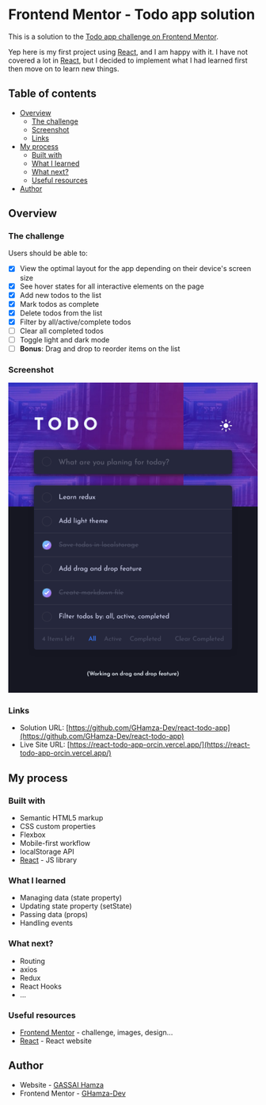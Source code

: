 # Frontend Mentor - Todo app solution

This is a solution to the [Todo app challenge on Frontend Mentor](https://www.frontendmentor.io/challenges/todo-app-Su1_KokOW).

Yep here is my first project using [React](https://reactjs.org/), and I am happy with it. I have not covered a lot in [React](https://reactjs.org/), but I decided to implement what I had learned first then move on to learn new things. 

## Table of contents

- [Overview](#overview)
  - [The challenge](#the-challenge)
  - [Screenshot](#screenshot)
  - [Links](#links)
- [My process](#my-process)
  - [Built with](#built-with)
  - [What I learned](#what-i-learned)
  - [What next?](#what-next)
  - [Useful resources](#useful-resources)
- [Author](#author)

## Overview

### The challenge

Users should be able to:

- [x] View the optimal layout for the app depending on their device's screen size
- [x] See hover states for all interactive elements on the page
- [x] Add new todos to the list
- [x] Mark todos as complete
- [x] Delete todos from the list
- [x] Filter by all/active/complete todos
- [ ] Clear all completed todos
- [ ] Toggle light and dark mode
- [ ] **Bonus**: Drag and drop to reorder items on the list

### Screenshot

![](./src/assets/demo/demo.png)

### Links

- Solution URL: [https://github.com/GHamza-Dev/react-todo-app](https://github.com/GHamza-Dev/react-todo-app)
- Live Site URL: [https://react-todo-app-orcin.vercel.app/](https://react-todo-app-orcin.vercel.app/)

## My process

### Built with

- Semantic HTML5 markup
- CSS custom properties
- Flexbox
- Mobile-first workflow
- localStorage API
- [React](https://reactjs.org/) - JS library

### What I learned
- Managing data (state property)
- Updating state property (setState)
- Passing data (props)
- Handling events

### What next?
 
 - Routing
 - axios
 - Redux
 - React Hooks
 - ...

### Useful resources

- [Frontend Mentor](https://www.frontendmentor.io/challenges/todo-app-Su1_KokOW) - challenge, images, design...
- [React](https://reactjs.org/) - React website
## Author

- Website - [GASSAI Hamza](https://github.com/GHamza-Dev)
- Frontend Mentor - [GHamza-Dev](https://www.frontendmentor.io/profile/GHamza-Dev)


